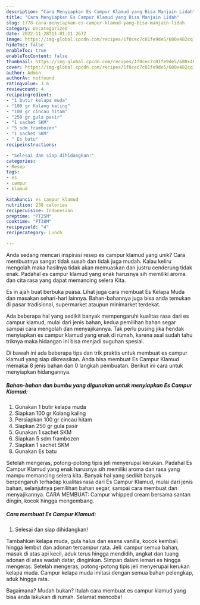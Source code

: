 ```yaml
---
description: "Cara Menyiapkan Es Campur Klamud yang Bisa Manjain Lidah"
title: "Cara Menyiapkan Es Campur Klamud yang Bisa Manjain Lidah"
slug: 1778-cara-menyiapkan-es-campur-klamud-yang-bisa-manjain-lidah
category: Uncategorized
date: 2022-11-28T11:01:11.267Z
image: https://img-global.cpcdn.com/recipes/1f0cec7c01fe9de5/680x482cq70/es-campur-klamud-foto-resep-utama.jpg
hideToc: false
enableToc: true
enableTocContent: false
thumbnail: https://img-global.cpcdn.com/recipes/1f0cec7c01fe9de5/680x482cq70/es-campur-klamud-foto-resep-utama.jpg
cover: https://img-global.cpcdn.com/recipes/1f0cec7c01fe9de5/680x482cq70/es-campur-klamud-foto-resep-utama.jpg
author: Admin
authorAv: notfound
ratingvalue: 3.6
reviewcount: 4
recipeingredient:
- "1 butir kelapa muda"
- "100 gr Kolang kaling"
- "100 gr cincau hitam"
- "250 gr gula pasir"
- "1 sachet SKM"
- "5 sdm frambozen"
- "1 sachet SKM"
- " Es batu"
recipeinstructions:

- "Selesai dan siap dihidangkan!"
categories:
- Resep
tags:
- es
- campur
- klamud

katakunci: es campur klamud 
nutrition: 238 calories
recipecuisine: Indonesian
preptime: "PT25M"
cooktime: "PT38M"
recipeyield: "4"
recipecategory: Lunch

---
```





Anda sedang mencari inspirasi resep es campur klamud yang unik? Cara membuatnya sangat tidak susah dan tidak juga mudah. Kalau keliru mengolah maka hasilnya tidak akan memuaskan dan justru cenderung tidak enak. Padahal es campur klamud yang enak harusnya sih memiliki aroma dan cita rasa yang dapat memancing selera Kita.





Es in ajah buat berbuka puasa. Lihat juga cara membuat Es Kelapa Muda dan masakan sehari-hari lainnya. Bahan-bahannya juga bisa anda temukan di pasar tradisional, supermarket ataupun minimarket terdekat.

Ada beberapa hal yang sedikit banyak mempengaruhi kualitas rasa dari es campur klamud, mulai dari jenis bahan, kedua pemilihan bahan segar sampai cara mengolah dan menyajikannya. Tak perlu pusing jika hendak menyiapkan es campur klamud yang enak di rumah, karena asal sudah tahu triknya maka hidangan ini bisa menjadi suguhan spesial.






Di bawah ini ada beberapa tips dan trik praktis untuk membuat es campur klamud yang siap dikreasikan. Anda bisa membuat Es Campur Klamud memakai 8 jenis bahan dan 0 langkah pembuatan. Berikut ini cara untuk menyiapkan hidangannya.

<!--inarticleads1-->

##### Bahan-bahan dan bumbu yang digunakan untuk menyiapkan Es Campur Klamud:

1. Gunakan 1 butir kelapa muda
1. Siapkan 100 gr Kolang kaling
1. Persiapkan 100 gr cincau hitam
1. Siapkan 250 gr gula pasir
1. Gunakan 1 sachet SKM
1. Siapkan 5 sdm frambozen
1. Siapkan 1 sachet SKM
1. Gunakan  Es batu


Setelah mengeras, potong-potong tipis jeli menyerupai kerukan. Padahal Es Campur Klamud yang enak harusnya sih memiliki aroma dan rasa yang mampu memancing selera kita. Banyak hal yang sedikit banyak berpengaruh terhadap kualitas rasa dari Es Campur Klamud, mulai dari jenis bahan, selanjutnya pemilihan bahan segar, sampai cara membuat dan menyajikannya. CARA MEMBUAT: Campur whipped cream bersama santan dingin, kocok hingga mengembang. 

<!--inarticleads2-->

##### Cara membuat Es Campur Klamud:


1. Selesai dan siap dihidangkan!

Tambahkan kelapa muda, gula halus dan esens vanilla, kocok kembali hingga lembut dan adonan tercampur rata. Jeli: campur semua bahan, masak di atas api kecil, aduk terus hingga mendidih, angkat dan tuang adonan di atas wadah datar, dinginkan. Simpan dalam lemari es hingga mengeras. Setelah mengeras, potong-potong tipis jeli menyerupai kerukan kelapa muda. Campur kelapa muda imitasi dengan semua bahan pelengkap, aduk hingga rata. 

Bagaimana? Mudah bukan? Itulah cara membuat es campur klamud yang bisa anda lakukan di rumah. Selamat mencoba!
